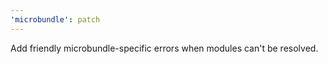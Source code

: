 ```yaml
---
'microbundle': patch
---
```


Add friendly microbundle-specific errors when modules can't be resolved.

